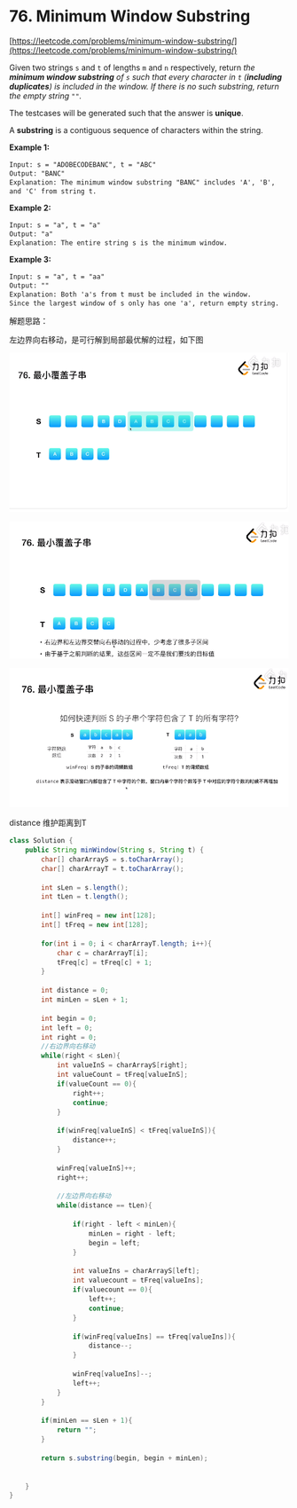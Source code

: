 # 76. Minimum Window Substring

[https://leetcode.com/problems/minimum-window-substring/](https://leetcode.com/problems/minimum-window-substring/)





Given two strings `s` and `t` of lengths `m` and `n` respectively, return _the **minimum window substring** of _`s`_ such that every character in _`t`_ (**including duplicates**) is included in the window. If there is no such substring, return the empty string _`""`_._

The testcases will be generated such that the answer is **unique**.

A **substring** is a contiguous sequence of characters within the string.

&#x20;

**Example 1:**

```
Input: s = "ADOBECODEBANC", t = "ABC"
Output: "BANC"
Explanation: The minimum window substring "BANC" includes 'A', 'B', and 'C' from string t.
```

**Example 2:**

```
Input: s = "a", t = "a"
Output: "a"
Explanation: The entire string s is the minimum window.
```

**Example 3:**

```
Input: s = "a", t = "aa"
Output: ""
Explanation: Both 'a's from t must be included in the window.
Since the largest window of s only has one 'a', return empty string.
```

解题思路：

左边界向右移动，是可行解到局部最优解的过程，如下图

![](<../.gitbook/assets/image (18) (1).png>)

![](<../.gitbook/assets/image (17).png>)

![](<../.gitbook/assets/image (18).png>)

distance 维护距离到T

```java
class Solution {
    public String minWindow(String s, String t) {
		char[] charArrayS = s.toCharArray();
		char[] charArrayT = t.toCharArray();

		int sLen = s.length();
		int tLen = t.length();

		int[] winFreq = new int[128];
		int[] tFreq = new int[128];

		for(int i = 0; i < charArrayT.length; i++){
			char c = charArrayT[i];
			tFreq[c] = tFreq[c] + 1;
		}

		int distance = 0;
		int minLen = sLen + 1;

		int begin = 0;
		int left = 0;
		int right = 0;
		//右边界向右移动
		while(right < sLen){
			int valueInS = charArrayS[right];
			int valueCount = tFreq[valueInS];
			if(valueCount == 0){
				right++;
				continue;
			}

			if(winFreq[valueInS] < tFreq[valueInS]){
				distance++;
			}

			winFreq[valueInS]++;
			right++;

			//左边界向右移动
			while(distance == tLen){

				if(right - left < minLen){
					minLen = right - left;
					begin = left;
				}

				int valueIns = charArrayS[left];
				int valuecount = tFreq[valueIns];
				if(valuecount == 0){
					left++;
					continue;
				}

				if(winFreq[valueIns] == tFreq[valueIns]){
					distance--;
				}

				winFreq[valueIns]--;
				left++;
			}
		}

		if(minLen == sLen + 1){
			return "";
		}

		return s.substring(begin, begin + minLen);


	}
}
```

